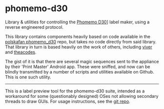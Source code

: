 # phomemo-d30

Library & utilities for controlling the [Phomemo D30](https://phomemo.com/products/d30-label-maker)] label maker, using a reverse engineered protocol.

This library contains components heavily based on code available in the [polskafan phomemo_d30](https://github.com/polskafan/phomemo_d30) repo,
but takes no code directly from said library. That library in turn is based heavily on the work of others,
including [viver](https://github.com/vivier/phomemo-tools) and [theacodes](https://github.com/theacodes/phomemo_m02s).

The gist of it is that there are several magic sequences sent to the appliance by their 'Print Master' Android app. These were sniffed,
and now can be blindly transmitted by a number of scripts and utilities available on Github. This is one such utility.

---

This is a label preview tool for the phomemo-d30 suite, intended as a workaround for some (questionably designed) OSes not allowing secondary threads to draw GUIs. For usage instructions, see the [git repo](https://github.com/crabdancing/phomemo-d30).